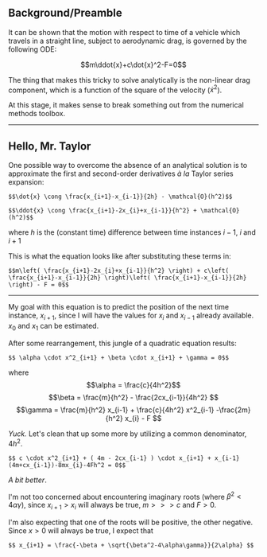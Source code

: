 Background/Preamble
---

It can be shown that the motion with respect to time of a vehicle which travels in a straight line, subject to aerodynamic drag, is governed by the following ODE:

$$m\ddot{x}+c\dot{x}^2-F=0$$

The thing that makes this tricky to solve analytically is the non-linear drag component, which is a function of the square of the velocity ($\dot{x}^2$).

At this stage, it makes sense to break something out from the numerical methods toolbox.

---

Hello, Mr. Taylor
---

One possible way to overcome the absence of an analytical solution is to approximate the first and second-order derivatives *à la* Taylor series expansion:

    $$\dot{x} \cong \frac{x_{i+1}-x_{i-1}}{2h} - \mathcal{O}(h^2)$$

    $$\ddot{x} \cong \frac{x_{i+1}-2x_{i}+x_{i-1}}{h^2} + \mathcal{O}(h^2)$$

where $h$ is the (constant time) difference between time instances $i-1$, $i$ and $i+1$

This is what the equation looks like after substituting these terms in:

    $$m\left( \frac{x_{i+1}-2x_{i}+x_{i-1}}{h^2} \right) + c\left( \frac{x_{i+1}-x_{i-1}}{2h} \right)\left( \frac{x_{i+1}-x_{i-1}}{2h} \right) - F = 0$$

---

My goal with this equation is to predict the position of the next time instance, $x_{i+1}$, since I will have the values for $x_{i}$ and $x_{i-1}$ already available. $x_0$ and $x_1$ can be estimated.

After some rearrangement, this jungle of a quadratic equation results:

    $$ \alpha \cdot x^2_{i+1} + \beta \cdot x_{i+1} + \gamma = 0$$

where
    $$\alpha = \frac{c}{4h^2}$$
    $$\beta = \frac{m}{h^2} - \frac{2cx_{i-1}}{4h^2} $$
    $$\gamma = \frac{m}{h^2} x_{i-1} + \frac{c}{4h^2} x^2_{i-1} -\frac{2m}{h^2} x_{i} - F $$

*Yuck.* Let's clean that up some more by utilizing a common denominator, $4h^2$.

    $$ c \cdot x^2_{i+1} + ( 4m - 2cx_{i-1} ) \cdot x_{i+1} + x_{i-1}(4m+cx_{i-1})-8mx_{i}-4Fh^2 = 0$$

*A bit better*.

I'm not too concerned about encountering imaginary roots (where $\beta^2 < 4\alpha\gamma$), since $x_{i+1} > x_{i}$ will always be true, $m >>> c$ and $F>0$.

I'm also expecting that one of the roots will be positive, the other negative. Since $x > 0$ will always be true, I expect that

    $$ x_{i+1} = \frac{-\beta + \sqrt{\beta^2-4\alpha\gamma}}{2\alpha} $$
